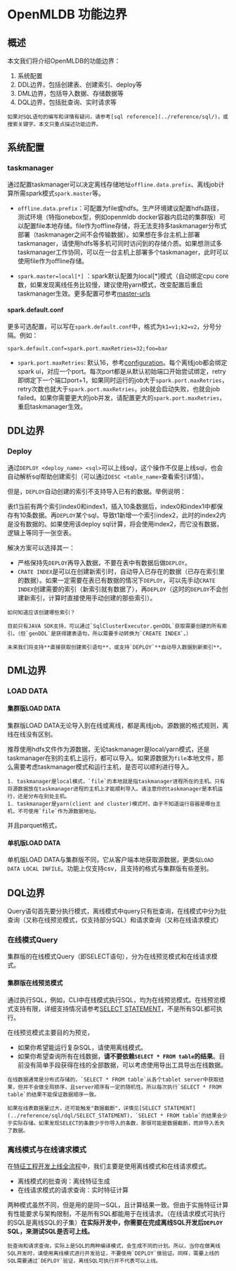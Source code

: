 # OpenMLDB 功能边界

## 概述

本文我们将介绍OpenMLDB的功能边界：
1. 系统配置
1. DDL边界，包括创建表、创建索引、deploy等
1. DML边界，包括导入数据、存储数据等
1. DQL边界，包括批查询、实时请求等

```{caution}
如果对SQL语句的编写和详情有疑问，请参考[sql reference](../reference/sql/)，或搜索关键字。本文只重点描述功能边界。
```

## 系统配置

### taskmanager

通过配置taskmanager可以决定离线存储地址`offline.data.prefix`、离线job计算所需spark模式`spark.master`等。

- `offline.data.prefix`：可配置为file或hdfs。生产环境建议配置hdfs路径，测试环境（特指onebox型，例如openmldb docker容器内启动的集群版）可以配置file本地存储。file作为offline存储，将无法支持多taskmanager分布式部署（taskmanager之间不会传输数据）。如果想在多台主机上部署taskmanager，请使用hdfs等多机可同时访问到的存储介质。如果想测试多taskmanager工作协同，可以在一台主机上部署多个taskmanager，此时可以使用file作为offline存储。

- `spark.master=local[*]` ：spark默认配置为local[*]模式（自动绑定cpu core数，如果发现离线任务比较慢，建议使用yarn模式，改变配置后重启taskmanager生效。更多配置可参考[master-urls](https://spark.apache.org/docs/3.1.2/submitting-applications.html#master-urls)

#### spark.default.conf

更多可选配置，可以写在`spark.default.conf`中，格式为`k1=v1;k2=v2`，分号分隔。例如：
```
spark.default.conf=spark.port.maxRetries=32;foo=bar
```

- `spark.port.maxRetries`: 默认16，参考[configuration](https://spark.apache.org/docs/3.1.2/configuration.html)。每个离线job都会绑定spark ui，对应一个port。每次port都是从默认初始端口开始尝试绑定，retry即绑定下一个端口port+1，如果同时运行的job大于`spark.port.maxRetries`，retry次数也就大于`spark.port.maxRetries`，job就会启动失败，也就会job failed。如果你需要更大的job并发，请配置更大的`spark.port.maxRetries`，重启taskmanager生效。

## DDL边界

### Deploy

通过`DEPLOY <deploy_name> <sql>`可以上线sql，这个操作不仅是上线sql，也会自动解析sql帮助创建索引（可以通过`DESC <table_name>`查看索引详情）。

但是，`DEPLOY`自动创建的索引不支持导入已有的数据。举例说明：

表t1当前有两个索引index0和index1，插入10条数据后，index0和index1中都保存有10条数据。再`DEPLOY`某个sql，导致t1新增一个索引index2，此时的index2内是没有数据的。如果使用该deploy sql计算，将会使用index2，而它没有数据，逻辑上等同于一张空表。

解决方案可以选择其一：
- 严格保持先`DEPLOY`再导入数据，不要在表中有数据后做`DEPLOY`。
- `CRATE INDEX`是可以在创建新索引时，自动导入已存在的数据（已存在索引里的数据）。如果一定需要在表已有数据的情况下`DEPLOY`，可以先手动`CRATE INDEX`创建需要的索引（新索引就有数据了），再`DEPLOY`（这时的`DEPLOY`不会创建新索引，计算时直接使用手动创建的那些索引）。

```{tip}
如何知道应该创建哪些索引？

目前只有JAVA SDK支持，可以通过`SqlClusterExecutor.genDDL`获取需要创建的所有索引。（但`genDDL`是获得建表语句，所以需要手动转换为`CREATE INDEX`。）

未来我们将支持**直接获取创建索引语句**，或支持`DEPLOY`**自动导入数据到新索引**。
```

## DML边界

### LOAD DATA

#### 集群版LOAD DATA

集群版LOAD DATA无论导入到在线或离线，都是离线job。源数据的格式规则，离线在线没有区别。

推荐使用hdfs文件作为源数据，无论taskmanager是local/yarn模式，还是taskmanager在别的主机上运行，都可以导入。如果源数据为`file`本地文件，那么需要考虑taskmanager模式和运行主机，是否可以顺利进行导入。
```{seealso}
1. taskmanager是local模式，`file`的本地就是指taskmanager进程所在的主机。只有将源数据放在taskmanager进程的主机上才能顺利导入。请注意你的taskmanager是本机运行，还是分布在别处主机。
1. taskmanager是yarn(client and cluster)模式时，由于不知道运行容器是哪台主机，不可使用`file`作为源数据地址。
```

并且parquet格式，

#### 单机版LOAD DATA

单机版LOAD DATA与集群版不同，它从客户端本地获取源数据，更类似`LOAD DATA LOCAL INFILE`。功能上仅支持csv，且支持的格式与集群版有些差别。

## DQL边界

Query语句首先要分执行模式，离线模式中query只有批查询，在线模式中分为批查询（又称在线预览模式，仅支持部分SQL）和请求查询（又称在线请求模式）

### 在线模式Query

集群版的在线模式Query（即SELECT语句），分为在线预览模式和在线请求模式。

#### 集群版在线预览模式

通过执行SQL，例如，CLI中在线模式执行SQL，均为在线预览模式。在线预览模式支持有限，详细支持情况请参考[SELECT STATEMENT](../reference/sql/dql/SELECT_STATEMENT)，不是所有SQL都可执行。

在线预览模式主要目的为预览，
- 如果你希望能运行复杂SQL，请使用离线模式。
- 如果你希望查询所有在线数据，**请不要依赖`SELECT * FROM table`的结果**。目前没有简单手段获得在线的全部数据，可以考虑使用导出工具导出在线数据。

```{caution}
在线数据通常是分布式存储的，`SELECT * FROM table`从各个tablet server中获取结果，但并不会做全局排序，且server顺序有一定的随机性。所以每次执行`SELECT * FROM table`的结果不能保证数据顺序一致。

如果在线表数据量过大，还可能触发"数据截断"，详情见[SELECT STATEMENT](../reference/sql/dql/SELECT_STATEMENT)，`SELECT * FROM table`的结果会少于实际存储。如果发现SELECT的条数少于你导入的条数，那很可能是数据截断，而非导入丢失了数据。
```

### 离线模式与在线请求模式

在[特征工程开发上线全流程](../tutorial/modes.md#11-特征工程开发上线全流程)中，我们主要是使用离线模式和在线请求模式。

- 离线模式的批查询：离线特征生成
- 在线请求模式的请求查询：实时特征计算

两种模式虽然不同，但是用的是同一SQL，且计算结果一致。但由于实施特征计算有性能要求与架构限制，不是所有SQL都能用于在线请求。（在线请求模式可执行的SQL是离线SQL的子集）**在实际开发中，你需要在完成离线SQL开发后`DEPLOY` SQL，来测试SQL是否可上线。**

```{tip}
批查询和请求查询，实际上是SQL的两种编译模式，会生成不同的计划。所以，当你在做离线SQL开发时，请使用离线模式进行开发验证，不要使用`DEPLOY`做验证。同样，需要上线的SQL需要通过`DEPLOY`验证，离线SQL可执行并不代表可以上线。
```

